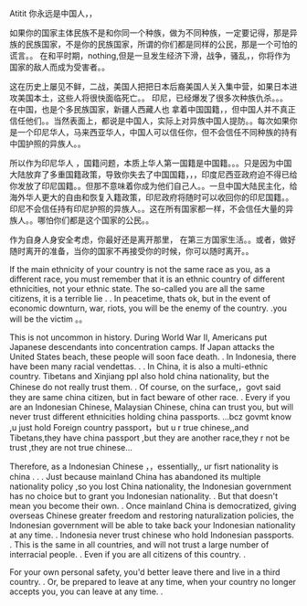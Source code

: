 Atitit 你永远是中国人，，

如果你的国家主体民族不是和你同一个种族，做为不同种族，一定要记得，那是异族的民族国家，不是你的民族国家，所谓的你们都是同样的公民，那是一个可怕的谎言。。
在和平时期，nothing,但是一旦发生经济下滑，战争，骚乱，，你将作为国家的敌人而成为受害者。。

这在历史上屡见不鲜，二战，美国人把把日本后裔美国人关入集中营，如果日本进攻美国本土，这些人将很快面临死亡。。
印尼，已经爆发了很多次种族仇杀。。。
在中国，也是个多民族国家，新疆人西藏人也 拿着中国国籍，，但中国人并不真正信任他们。。当然表面上，都说是中国人，实际上对异族中国人提防。。每次如果你是一个印尼华人，马来西亚华人，中国人可以信任你，但不会信任不同种族的持有中国护照的异族人。。

所以作为印尼华人 ，国籍问题，本质上华人第一国籍是中国籍。。。只是因为中国大陆放弃了多重国籍政策，导致你失去了中国国籍，，，印度尼西亚政府迫不得已给你发放了印尼国籍。。但那不意味着你成为他们自己人。。一旦中国大陆民主化，给海外华人更大的自由和恢复入籍政策，印尼政府将随时可以收回你的印尼国籍。。印尼不会信任持有印尼护照的异族人。。这在所有国家都一样，不会信任大量的异族人。。哪怕你们都是这个国家的公民。。


作为自身人身安全考虑，你最好还是离开那里， 在第三方国家生活。。或者，做好随时离开的准备，当你的国家不再接受你的时候，你可以随时离开。。


If the main ethnicity of your country is not the same race as you, as a different race, you must remember that it is an ethnic country of different ethnicities, not your ethnic state. The so-called you are all the same citizens, it is a terrible lie . .
In peacetime, thats ok, but in the event of economic downturn, war, riots, you will be  the enemy of the country. .you will be the victim 。。

This is not uncommon in history. During World War II, Americans put Japanese descendants into concentration camps. If Japan attacks the United States beach, these people will soon face death. .
In Indonesia, there have been many racial vendettas. . .
In China, it is also a multi-ethnic country. Tibetans and Xinjiang ppl also hold china nationality, but the Chinese do not really trust them. . Of course, on the surface,，govt said they are same china citizen, but in fact beware of other  race. . Every   if you are an Indonesian Chinese, Malaysian Chinese, china  can trust you, but will never trust  different ethnicities holding china passports. ...bcz govmt know ,u just hold Foreign country passport，but u r true chinese,,and Tibetans,they have china passport ,but they are another race,they r not be trust ,they are not true chinese...


Therefore, as a  Indonesian Chinese ，，essentially,, ur fisrt  nationality is  china . . . Just because mainland China has abandoned its multiple nationality policy ,so  you  lost China nationality, the Indonesian government has no choice but to grant you Indonesian nationality. . But that doesn't mean you become their own. . Once mainland China is democratized, giving overseas Chinese greater freedom and restoring naturalization policies, the Indonesian government will be able to take back your Indonesian nationality at any time. . Indonesia  never trust chinese who hold Indonesian passports. . This is the same in all countries, and will not trust a large number of interracial people. . Even if you are all citizens of this country. .


For your own personal safety, you'd better leave there and live in a third country. . Or, be prepared to leave at any time, when your country no longer accepts you, you can leave at any time. .
